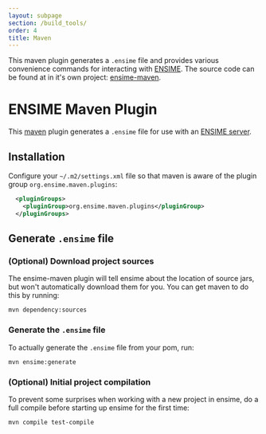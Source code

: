 ```yaml
---
layout: subpage
section: /build_tools/
order: 4
title: Maven
---
```


This maven plugin generates a `.ensime` file and provides various convenience commands for interacting with [ENSIME](http://github.com/ensime/ensime-server). The source code can be found at in it's own project: [ensime-maven](https://github.com/ensime/ensime-maven/).

# ENSIME Maven Plugin

This [maven](https://maven.apache.org/) plugin generates a `.ensime` file for use with an [ENSIME server](http://github.com/ensime/ensime-server).

## Installation

Configure your `~/.m2/settings.xml` file so that maven is aware of the plugin group `org.ensime.maven.plugins`:

```xml
  <pluginGroups>
    <pluginGroup>org.ensime.maven.plugins</pluginGroup>
  </pluginGroups>
```

## Generate `.ensime` file

### (Optional) Download project sources

The ensime-maven plugin will tell ensime about the location of source jars, but won't automatically download them for you. You can get maven to do this by running:

```
mvn dependency:sources
```

### Generate the `.ensime` file

To actually generate the `.ensime` file from your pom, run:

```
mvn ensime:generate
```

### (Optional) Initial project compilation

To prevent some surprises when working with a new project in ensime, do a full compile before starting up ensime for the first time:

```
mvn compile test-compile
```
